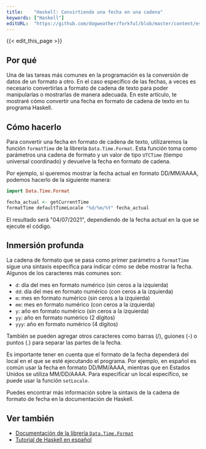 ```yaml
---
title:    "Haskell: Convirtiendo una fecha en una cadena"
keywords: ["Haskell"]
editURL:  "https://github.com/dogweather/forkful/blob/master/content/es/haskell/converting-a-date-into-a-string.md"
---
```


{{< edit_this_page >}}

## Por qué

Una de las tareas más comunes en la programación es la conversión de datos de un formato a otro. En el caso específico de las fechas, a veces es necesario convertirlas a formato de cadena de texto para poder manipularlas o mostrarlas de manera adecuada. En este artículo, te mostraré cómo convertir una fecha en formato de cadena de texto en tu programa Haskell.

## Cómo hacerlo

Para convertir una fecha en formato de cadena de texto, utilizaremos la función `formatTime` de la librería `Data.Time.Format`. Esta función toma como parámetros una cadena de formato y un valor de tipo `UTCTime` (tiempo universal coordinado) y devuelve la fecha en formato de cadena.

Por ejemplo, si queremos mostrar la fecha actual en formato DD/MM/AAAA, podemos hacerlo de la siguiente manera:

```Haskell
import Data.Time.Format

fecha_actual <- getCurrentTime
formatTime defaultTimeLocale "%d/%m/%Y" fecha_actual
```

El resultado será "04/07/2021", dependiendo de la fecha actual en la que se ejecute el código.

## Inmersión profunda

La cadena de formato que se pasa como primer parámetro a `formatTime` sigue una sintaxis específica para indicar cómo se debe mostrar la fecha. Algunos de los caracteres más comunes son:

- `d`: día del mes en formato numérico (sin ceros a la izquierda)
- `dd`: día del mes en formato numérico (con ceros a la izquierda)
- `m`: mes en formato numérico (sin ceros a la izquierda)
- `mm`: mes en formato numérico (con ceros a la izquierda)
- `y`: año en formato numérico (sin ceros a la izquierda)
- `yy`: año en formato numérico (2 dígitos)
- `yyy`: año en formato numérico (4 dígitos)

También se pueden agregar otros caracteres como barras (/), guiones (-) o puntos (.) para separar las partes de la fecha.

Es importante tener en cuenta que el formato de la fecha dependerá del local en el que se esté ejecutando el programa. Por ejemplo, en español es común usar la fecha en formato DD/MM/AAAA, mientras que en Estados Unidos se utiliza MM/DD/AAAA. Para especificar un local específico, se puede usar la función `setLocale`.

Puedes encontrar más información sobre la sintaxis de la cadena de formato de fecha en la documentación de Haskell.

## Ver también

- [Documentación de la librería `Data.Time.Format`](https://hackage.haskell.org/package/time-1.9.3/docs/Data-Time-Format.html)
- [Tutorial de Haskell en español](https://www.haskell-es.com/)